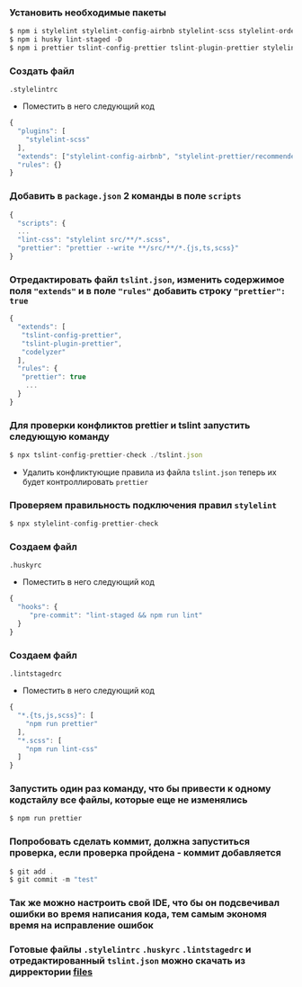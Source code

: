 ### Установить необходимые пакеты

```javascript
$ npm i stylelint stylelint-config-airbnb stylelint-scss stylelint-order -D
$ npm i husky lint-staged -D
$ npm i prettier tslint-config-prettier tslint-plugin-prettier stylelint-config-prettier stylelint-prettier -D
```

### Создать файл

`.stylelintrc`

- Поместить в него следующий код

```javascript
{
  "plugins": [
    "stylelint-scss"
  ],
  "extends": ["stylelint-config-airbnb", "stylelint-prettier/recommended"],
  "rules": {}
}
```

### Добавить в `package.json` 2 команды в поле `scripts`


```javascript
{
  "scripts": {
  ...
  "lint-css": "stylelint src/**/*.scss",
  "prettier": "prettier --write **/src/**/*.{js,ts,scss}"
}
```

### Отредактировать файл `tslint.json`, изменить содержимое поля `"extends"` и в поле `"rules"` добавить строку `"prettier": true`


```javascript
{
  "extends": [
   "tslint-config-prettier",
   "tslint-plugin-prettier",
   "codelyzer"
  ],
  "rules": {
   "prettier": true
    ...
  }
}
```

### Для проверки конфликтов prettier и tslint запустить следующую команду

```javascript
$ npx tslint-config-prettier-check ./tslint.json
```

- Удалить конфликтующие правила из файла `tslint.json` теперь их будет контроллировать `prettier`

### Проверяем правильность подключения правил `stylelint`

```javascript
$ npx stylelint-config-prettier-check
```

### Создаем файл

`.huskyrc`

- Поместить в него следующий код

```javascript
{
  "hooks": {
     "pre-commit": "lint-staged && npm run lint"
  }
}
```

### Создаем файл

`.lintstagedrc`

- Поместить в него следующий код

```javascript
{
  "*.{ts,js,scss}": [
    "npm run prettier"
  ],
  "*.scss": [
    "npm run lint-css"
  ]
}
```

### Запустить один раз команду, что бы привести к одному кодстайлу все файлы, которые еще не изменялись

```javascript
$ npm run prettier
```

### Попробовать сделать коммит, должна запуститься проверка, если проверка пройдена - коммит добавляется

```javascript
$ git add .
$ git commit -m "test"
```

### Так же можно настроить свой IDE, что бы он подсвечивал ошибки во время написания кода, тем самым экономя время на исправление ошибок

### Готовые файлы `.stylelintrc` `.huskyrc` `.lintstagedrc` и отредактированный `tslint.json` можно скачать из дирректории [files](https://github.com/NexGenUA/angular-config/tree/master/files)

